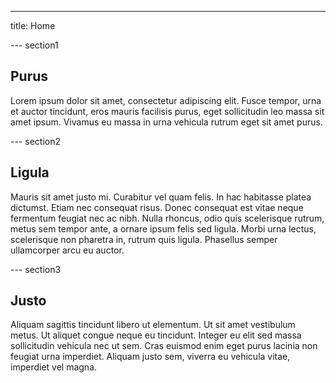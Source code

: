 ---
title: Home

--- section1
## Purus
Lorem ipsum dolor sit amet, consectetur adipiscing elit. Fusce tempor, urna et
auctor tincidunt, eros mauris facilisis purus, eget sollicitudin leo massa sit
amet ipsum. Vivamus eu massa in urna vehicula rutrum eget sit amet purus.

--- section2
## Ligula
Mauris sit amet justo mi. Curabitur vel quam felis. In hac habitasse platea
dictumst. Etiam nec consequat risus. Donec consequat est vitae neque fermentum
feugiat nec ac nibh. Nulla rhoncus, odio quis scelerisque rutrum, metus sem
tempor ante, a ornare ipsum felis sed ligula. Morbi urna lectus, scelerisque
non pharetra in, rutrum quis ligula. Phasellus semper ullamcorper arcu eu
auctor.

--- section3
## Justo
Aliquam sagittis tincidunt libero ut elementum. Ut sit amet vestibulum metus.
Ut aliquet congue neque eu tincidunt. Integer eu elit sed massa sollicitudin
vehicula nec ut sem. Cras euismod enim eget purus lacinia non feugiat urna
imperdiet. Aliquam justo sem, viverra eu vehicula vitae, imperdiet vel magna.
